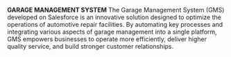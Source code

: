 
**GARAGE MANAGEMENT SYSTEM**
The Garage Management System (GMS) developed on Salesforce is an innovative solution designed to optimize the operations of automotive repair facilities. By automating key processes and integrating various aspects of garage management into a single platform, GMS empowers businesses to operate more efficiently, deliver higher quality service, and build stronger customer relationships.
